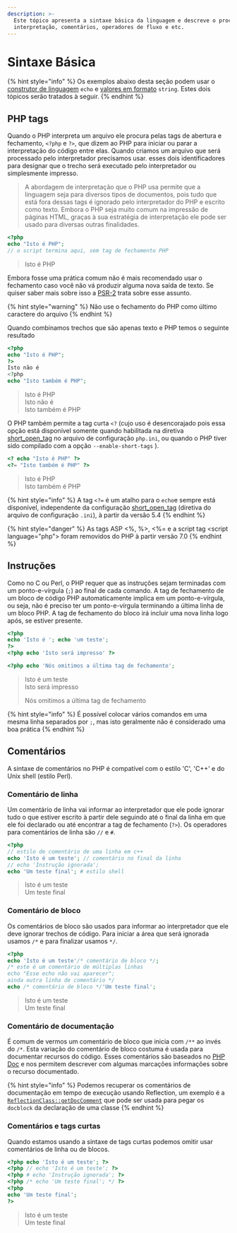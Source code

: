 ```yaml
---
description: >-
  Este tópico apresenta a sintaxe básica da linguagem e descreve o processo de
  interpretação, comentários, operadores de fluxo e etc.
---
```


# Sintaxe Básica

{% hint style="info" %}
Os exemplos abaixo desta seção podem usar o [construtor de linguagem](https://manual.php-br.org/fundamentos-da-linguagem/construtores-de-linguagem) `echo` e [valores em formato](https://manual.php-br.org/fundamentos-da-linguagem/tipos-de-dados) `string`. Estes dois tópicos serão tratados à seguir.
{% endhint %}

## PHP tags

Quando o PHP interpreta um arquivo ele procura pelas tags de abertura e fechamento, `<?php` e `?>`, que dizem ao PHP para iniciar ou parar a interpretação do código entre elas. Quando criamos um arquivo que será processado pelo interpretador precisamos usar. esses dois identificadores para designar que o trecho será executado pelo interpretador ou simplesmente impresso.

> A abordagem de interpretação que o PHP usa permite que a linguagem seja para diversos tipos de documentos, pois tudo que está fora dessas tags é ignorado pelo interpretador do PHP e escrito como texto. Embora o PHP seja muito comum na impressão de páginas HTML, graças à sua estratégia de interpretação ele pode ser usado para diversas outras finalidades.

```php
<?php
echo "Isto é PHP";
// o script termina aqui, sem tag de fechamento PHP
```

> Isto é PHP

Embora fosse uma prática comum não é mais recomendado usar o fechamento caso você não vá produzir alguma nova saída de texto. Se quiser saber mais sobre isso a [PSR-2](https://www.php-fig.org/psr/psr-2) trata sobre esse assunto.

{% hint style="warning" %}
Não use o fechamento do PHP como último caractere do arquivo
{% endhint %}

Quando combinamos trechos que são apenas texto e PHP temos o seguinte resultado

```php
<?php
echo "Isto é PHP";
?>
Isto não é
<?php
echo "Isto também é PHP";
```

> Isto é PHP  
> Isto não é  
> Isto também é PHP

O PHP também permite a tag curta `<?` \(cujo uso é desencorajado pois essa opção está disponível somente quando habilitada na diretiva [short\_open\_tag](https://www.php.net/manual/pt_BR/ini.core.php#ini.short-open-tag) no arquivo de configuração `php.ini`, ou quando o PHP tiver sido compilado com a opção `--enable-short-tags` \).

```php
<? echo "Isto é PHP" ?>
<?= "Isto também é PHP" ?>
```

> Isto é PHP  
> Isto também é PHP

{% hint style="info" %}
A tag `<?=` é um atalho para o `echo`e sempre está disponível, independente da configuração [short\_open\_tag](https://php.net/short_open_tag) \(diretiva do arquivo de configuração `.ini`\), à partir da versão 5.4
{% endhint %}

{% hint style="danger" %}
As tags ASP &lt;%, %&gt;, &lt;%= e a script tag &lt;script language="php"&gt; foram removidos do PHP à partir versão 7.0
{% endhint %}

## Instruções

Como no C ou Perl, o PHP requer que as instruções sejam terminadas com um ponto-e-vírgula \(`;`\) ao final de cada comando. A tag de fechamento de um bloco de código PHP automaticamente implica em um ponto-e-vírgula, ou seja, não é preciso ter um ponto-e-vírgula terminando a última linha de um bloco PHP. A tag de fechamento do bloco irá incluir uma nova linha logo após, se estiver presente.

```php
<?php
echo 'Isto é '; echo 'um teste';
?>
<?php echo 'Isto será impresso' ?>

<?php echo 'Nós omitimos a última tag de fechamento';
```

> Isto é um teste  
> Isto será impresso  
>   
> Nós omitimos a última tag de fechamento

{% hint style="info" %}
É possível colocar vários comandos em uma mesma linha separados por `;`, mas isto geralmente não é considerado uma boa prática
{% endhint %}

## Comentários

A sintaxe de comentários no PHP é compatível com o estilo 'C', 'C++' e do Unix shell \(estilo Perl\).

### Comentário de linha

Um comentário de linha vai informar ao interpretador que ele pode ignorar tudo o que estiver escrito à partir dele seguindo até o final da linha em que ele foi declarado ou até encontrar a tag de fechamento \(`?>`\). Os operadores para comentários de linha são `//` e `#`.

```php
<?php
// estilo de comentário de uma linha em c++
echo 'Isto é um teste'; // comentário no final da linha
// echo 'Instrução ignorada';
echo 'Um teste final'; # estilo shell
```

> Isto é um teste  
> Um teste final

### Comentário de bloco

Os comentários de bloco são usados para informar ao interpretador que ele deve ignorar trechos de código. Para iniciar a área que será ignorada usamos `/*` e para finalizar usamos `*/`.

```php
<?php
echo 'Isto é um teste'/* comentário de bloco */;
/* este é um comentário de múltiplas linhas
echo "Esse echo não vai aparecer";
ainda outra linha de comentário */
echo /* comentário de bloco */'Um teste final';
```

> Isto é um teste  
> Um teste final

### Comentário de documentação

É comum de vermos um comentário de bloco que inicia com `/**` ao invés do `/*`. Esta variação do comentário de bloco costuma é usada para documentar recursos do código. Esses comentários são baseados no [PHP Doc](https://docs.phpdoc.org/references/phpdoc/index.html) e nos permitem descrever com algumas marcações informações sobre o recurso documentado.

{% hint style="info" %}
Podemos recuperar os comentários de documentação em tempo de execução usando Reflection, um exemplo é a [`ReflectionClass::getDocComment`](https://www.php.net/manual/en/reflectionclass.getdoccomment.php) que pode ser usada para pegar os `docblock` da declaração de uma classe
{% endhint %}

### Comentários e tags curtas

Quando estamos usando a sintaxe de tags curtas podemos omitir usar comentários de linha ou de blocos.

```php
<?php echo 'Isto é um teste'; ?>
<?php // echo 'Isto é um teste'; ?>
<?php # echo 'Instrução ignorada'; ?>
<?php /* echo 'Um teste final'; */ ?>
<?php
echo 'Um teste final';
?>
```

> Isto é um teste  
> Um teste final

